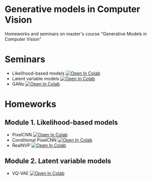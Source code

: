 # Generative models in Computer Vision

Homeworks and seminars on master's course "Generative Models in Computer Vision"

# Seminars

- Likelihood-based models [![Open In Colab](https://colab.research.google.com/assets/colab-badge.svg)](https://colab.research.google.com/github/a4-edu/course_gmcv/blob/hw1/module1-likelihood/seminar.ipynb)
- Latent variable models [![Open In Colab](https://colab.research.google.com/assets/colab-badge.svg)](https://colab.research.google.com/github/a4-edu/course_gmcv/blob/hw2/module2-vae/seminar_vae.ipynb)
- GANs [![Open In Colab](https://colab.research.google.com/assets/colab-badge.svg)](https://colab.research.google.com/github/a4-edu/course_gmcv/blob/hw3/module3-gans/seminar.ipynb)

# Homeworks

## Module 1. Likelihood-based models

- PixelCNN [![Open In Colab](https://colab.research.google.com/assets/colab-badge.svg)](https://colab.research.google.com/github/a4-edu/course_gmcv/blob/hw1/module1-likelihood/pixelcnn.ipynb)
- Conditional PixelCNN [![Open In Colab](https://colab.research.google.com/assets/colab-badge.svg)](https://colab.research.google.com/github/a4-edu/course_gmcv/blob/hw1/module1-likelihood/conditional_pixelcnn.ipynb)
- RealNVP [![Open In Colab](https://colab.research.google.com/assets/colab-badge.svg)](https://colab.research.google.com/github/a4-edu/course_gmcv/blob/hw1/module1-likelihood/realnvp.ipynb)

## Module 2. Latent variable models

- VQ-VAE [![Open In Colab](https://colab.research.google.com/assets/colab-badge.svg)](https://colab.research.google.com/github/a4-edu/course_gmcv/blob/hw2/module2-vae/vq-vae.ipynb)
